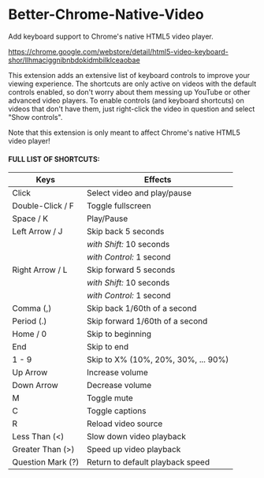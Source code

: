 # Better-Chrome-Native-Video

Add keyboard support to Chrome's native HTML5 video player.

https://chrome.google.com/webstore/detail/html5-video-keyboard-shor/llhmaciggnibnbdokidmbilklceaobae

This extension adds an extensive list of keyboard controls to improve your viewing experience. The shortcuts are only active on videos with the default controls enabled, so don't worry about them messing up YouTube or other advanced video players. To enable controls (and keyboard shortcuts) on videos that don't have them, just right-click the video in question and select "Show controls".

Note that this extension is only meant to affect Chrome's native HTML5 video player!

#### FULL LIST OF SHORTCUTS:

| Keys              | Effects                             |
| ----------------- | ----------------------------------- |
| Click             | Select video and play/pause         |
| Double-Click / F  | Toggle fullscreen                   |
| Space / K         | Play/Pause                          |
| Left Arrow / J    | Skip back 5 seconds                 |
|                   | *with Shift:* 10 seconds            |
|                   | *with Control:* 1 second            |
| Right Arrow / L   | Skip forward 5 seconds              |
|                   | *with Shift:* 10 seconds            |
|                   | *with Control:* 1 second            |
| Comma (,)         | Skip back 1/60th of a second        |
| Period (.)        | Skip forward 1/60th of a second     |
| Home / 0          | Skip to beginning                   |
| End               | Skip to end                         |
| 1 - 9             | Skip to X% (10%, 20%, 30%, ... 90%) |
| Up Arrow          | Increase volume                     |
| Down Arrow        | Decrease volume                     |
| M                 | Toggle mute                         |
| C                 | Toggle captions                     |
| R                 | Reload video source                 |
| Less Than (<)     | Slow down video playback            |
| Greater Than (>)  | Speed up video playback             |
| Question Mark (?) | Return to default playback speed    |
